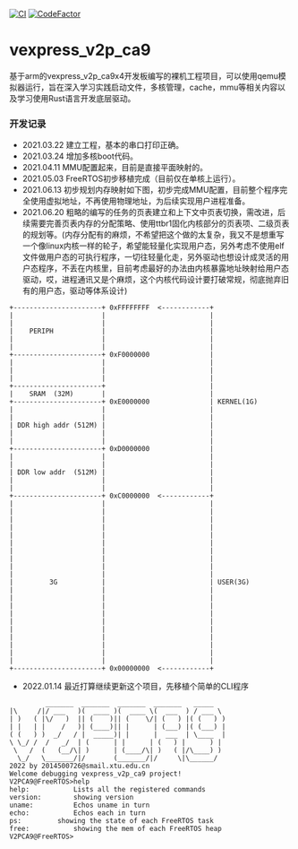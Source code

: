 [![CI](https://github.com/QQxiaoming/vexpress_v2p_ca9/actions/workflows/ci.yml/badge.svg?branch=main)](https://github.com/QQxiaoming/vexpress_v2p_ca9/actions/workflows/ci.yml)
[![CodeFactor](https://www.codefactor.io/repository/github/qqxiaoming/vexpress_v2p_ca9/badge)](https://www.codefactor.io/repository/github/qqxiaoming/vexpress_v2p_ca9)

# vexpress_v2p_ca9

基于arm的vexpress_v2p_ca9x4开发板编写的裸机工程项目，可以使用qemu模拟器运行，旨在深入学习实践启动文件，多核管理，cache，mmu等相关内容以及学习使用Rust语言开发底层驱动。

### 开发记录

 - 2021.03.22 建立工程，基本的串口打印正确。
 - 2021.03.24 增加多核boot代码。
 - 2021.04.11 MMU配置起来，目前是直接平面映射的。
 - 2021.05.03 FreeRTOS初步移植完成（目前仅在单核上运行）。
 - 2021.06.13 初步规划内存映射如下图，初步完成MMU配置，目前整个程序完全使用虚拟地址，不再使用物理地址，为后续实现用户进程准备。
 - 2021.06.20 粗略的编写的任务的页表建立和上下文中页表切换，需改进，后续需要完善页表内存的分配策略、使用ttbr1固化内核部分的页表项、二级页表的规划等。(内存分配有的麻烦，不希望把这个做的太复杂，我又不是想重写一个像linux内核一样的轮子，希望能轻量化实现用户态，另外考虑不使用elf文件做用户态的可执行程序，一切往轻量化走，另外驱动也想设计成灵活的用户态程序，不丢在内核里，目前考虑最好的办法由内核暴露地址映射给用户态驱动，哎，进程通讯又是个麻烦，这个内核代码设计要打破常规，彻底抛弃旧有的用户态，驱动等体系设计)

```
+----------------------+ 0xFFFFFFFF  <------------+
|                      |                          |
|                      |                          |
|    PERIPH            |                          |
|                      |                          |
|                      |                          |
+----------------------+ 0xF0000000               |
|                      |                          |
|                      |                          |
|                      |                          |
+----------------------+                          |
|    SRAM  (32M)       |                          |
+----------------------+ 0xE0000000               | KERNEL(1G)
|                      |                          |
|                      |                          |
| DDR high addr (512M) |                          |
|                      |                          |
|                      |                          |
+----------------------+ 0xD0000000               |
|                      |                          |
|                      |                          |
| DDR low addr  (512M) |                          |
|                      |                          |
|                      |                          |
+----------------------+ 0xC0000000  <------------+
|                      |                          |
|                      |                          |
|                      |                          |
|                      |                          |
|                      |                          |
|                      |                          |
|                      |                          |
|                      |                          |
|                      |                          |
|                      |                          |
|         3G           |                          | USER(3G)
|                      |                          |
|                      |                          |
|                      |                          |
|                      |                          |
|                      |                          |
|                      |                          |
|                      |                          |
|                      |                          |
|                      |                          |
|                      |                          |
+----------------------+ 0x00000000  <------------+
```

 - 2022.01.14 最近打算继续更新这个项目，先移植个简单的CLI程序

 ```
          _______  _______  _______  _______   _____  
|\     /|/ ___   )(  ____ )(  ____ \(  ___  ) / ___ \ 
| )   ( |\/   )  || (    )|| (    \/| (   ) |( (   ) )
| |   | |    /   )| (____)|| |      | (___) |( (___) |
( (   ) )  _/   / |  _____)| |      |  ___  | \____  |
 \ \_/ /  /   _/  | (      | |      | (   ) |      ) |
  \   /  (   (__/\| )      | (____/\| )   ( |/\____) )
   \_/   \_______/|/       (_______/|/     \|\______/ 
2022 by 2014500726@smail.xtu.edu.cn
Welcome debugging vexpress_v2p_ca9 project!
V2PCA9@FreeRTOS>help
help:			Lists all the registered commands
version:		showing version
uname:			Echos uname in turn
echo:			Echos each in turn
ps:			showing the state of each FreeRTOS task
free:			showing the mem of each FreeRTOS heap
V2PCA9@FreeRTOS>
 ```
